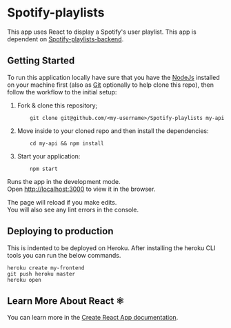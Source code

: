 # Spotify-playlists

[](demo.png)

This app uses React to display a Spotify's user playlist. This app is dependent on [Spotify-playlists-backend](https://shrtm.nu/ILJC).

## Getting Started

To run this application locally have sure that you have the [NodeJs](https://nodejs.org) installed on your machine first (also as [Git](https://git-scm.com/downloads) optionally to help clone this repo), then follow the workflow to the initial setup:

1. Fork & clone this repository;

   ```terminal
       git clone git@github.com/<my-username>/Spotify-playlists my-api
   ```

2. Move inside to your cloned repo and then install the dependencies:

   ```terminal
       cd my-api && npm install
   ```

3. Start your application:

   ```terminal
       npm start
   ```

Runs the app in the development mode.<br />
Open [http://localhost:3000](http://localhost:3000) to view it in the browser.

The page will reload if you make edits.<br />
You will also see any lint errors in the console.

## Deploying to production

This is indented to be deployed on Heroku. After installing the heroku CLI tools you can run the below commands.

```terminal
heroku create my-frontend
git push heroku master
heroku open
```

## Learn More About React ⚛

You can learn more in the [Create React App documentation](https://facebook.github.io/create-react-app/docs/getting-started).
